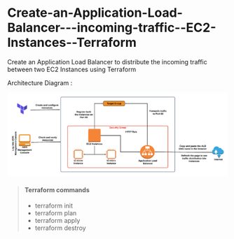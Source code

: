 # Create-an-Application-Load-Balancer---incoming-traffic--EC2-Instances--Terraform
Create an Application Load Balancer to distribute the incoming traffic between two EC2 Instances using Terraform

Architecture Diagram :

![Architecture Diagram](load_balancer.png)

> #### Terraform commands 
>
> - terraform init 
> - terraform plan
> - terraform apply
> - terraform destroy

